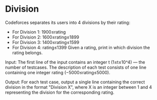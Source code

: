 # Division
Codeforces separates its users into 4 divisions by their rating:

- For Division 1: 1900≤rating
- For Division 2: 1600≤rating≤1899
- For Division 3: 1400≤rating≤1599
- For Division 4: rating≤1399
Given a rating, print in which division the rating belongs.

Input: The first line of the input contains an integer t (1≤t≤10^4) — the number of testcases.
The description of each test consists of one line containing one integer rating (−5000≤rating≤5000).

Output: For each test case, output a single line containing the correct division in the format "Division X", where X is an integer between 1 and 4 representing the division for the corresponding rating.
